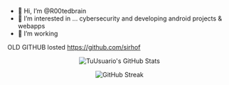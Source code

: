 - 👋 Hi, I’m @R00tedbrain
- 👀 I’m interested in ... cybersecurity and developing android projects & webapps
- 🌱 I’m working

OLD GITHUB losted https://github.com/sirhof
<!---
R00tedbrain/R00tedbrain is a ✨ special ✨ repository because its `README.md` (this file) appears on your GitHub profile.
You can click the Preview link to take a look at your changes.
--->
<!-- GitHub Readme Stats -->
<p align="center">
  <img src="https://github-readme-stats.vercel.app/api?username=TuUsuario&show_icons=true&theme=dark" alt="TuUsuario's GitHub Stats"/>
</p>

<!-- GitHub Streak Stats -->
<p align="center">
  <img src="https://github-readme-streak-stats.herokuapp.com/?user=TuUsuario&theme=dark" alt="GitHub Streak"/>
</p>
